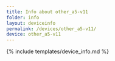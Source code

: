 ```yaml
---
title: Info about other_a5-v11
folder: info
layout: deviceinfo
permalink: /devices/other_a5-v11/
device: other_a5-v11
---
```

{% include templates/device_info.md %}
